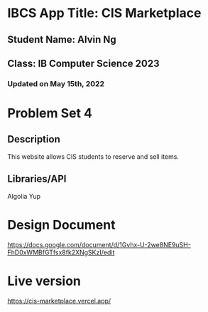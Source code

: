 # IBCS App Title: CIS Marketplace
## Student Name: Alvin Ng
## Class: IB Computer Science 2023
### Updated on May 15th, 2022

# Problem Set 4

## Description
This website allows CIS students to reserve and sell items.

## Libraries/API
Algolia
Yup

# Design Document
https://docs.google.com/document/d/1Gvhx-U-2we8NE9uSH-FhD0xWMBfGTfsx8fk2XNgSKzI/edit

# Live version
https://cis-marketplace.vercel.app/
